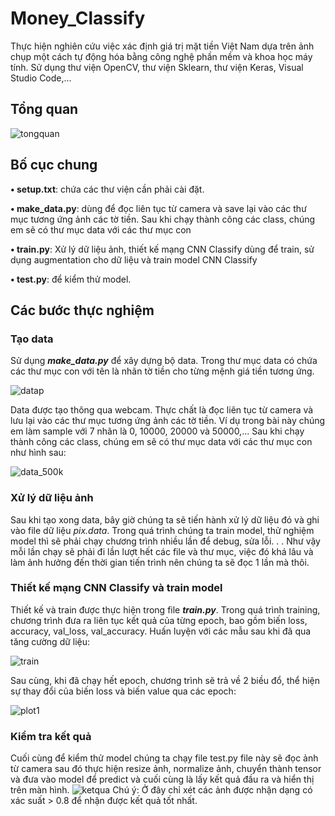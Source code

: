 # Money_Classify

Thực hiện nghiên cứu việc xác định giá trị mặt tiền Việt Nam dựa trên ảnh chụp một cách tự động hóa bằng công nghệ phần mềm và khoa học máy tính. Sử dụng thư viện OpenCV, thư viện Sklearn, thư viện Keras, Visual Studio Code,...
## Tổng quan

![tongquan](https://github.com/nmhieu02/Money_Classify/assets/133008099/b297ce55-f0c0-47fb-a392-63a8fb4fe439)

## Bố cục chung

**• setup.txt**: chứa các thư viện cần phải cài đặt.

**• make_data.py**: dùng để đọc liên tục từ camera và save lại vào các thư mục tương ứng ảnh các tờ tiền. Sau khi chạy thành công các class, chúng em sẽ có thư mục data với các thư mục con

**• train.py**: Xử lý dữ liệu ảnh, thiết kế mạng CNN Classify dùng để train, sử dụng augmentation cho dữ liệu và train model CNN Classify

**• test.py**: để kiểm thử model.

## Các bước thực nghiệm
### Tạo data
Sử dụng _**make_data.py**_ để xây dựng bộ data. Trong thư mục data có chứa các thư mục con với tên là nhãn tờ tiền cho từng mệnh giá tiền tương ứng.

![datap](https://github.com/nmhieu02/Money_Classify/assets/133008099/a86f3aab-c0ca-4289-b956-b88a9826e53e)

Data được tạo thông qua webcam. Thực chất là đọc liên tục từ camera và lưu lại vào các thư mục tương ứng ảnh các tờ tiền. Ví dụ trong bài này chúng em làm sample với 7 nhãn là 0, 10000, 20000 và 50000,... Sau khi chạy thành công các class, chúng em sẽ có thư mục data với các thư mục con như hình sau:

![data_500k](https://github.com/nmhieu02/Money_Classify/assets/133008099/d3bf77de-b08f-4bd9-97d0-5e0ce07611c7)

### Xử lý dữ liệu ảnh
Sau khi tạo xong data, bây giờ chúng ta sẽ tiến hành xử lý dữ liệu đó và ghi vào file dữ liệu _pix.data_. Trong quá trình chúng ta train model, thử nghiệm model thì sẽ phải chạy chương trình nhiều lần để debug, sửa lỗi. . . Như vậy mỗi lần chạy sẽ phải đi lần lượt hết các file và thư mục, việc đó khá lâu và làm ảnh hưởng đến thời gian tiến trình nên chúng ta sẽ đọc 1 lần mà thôi.

###  Thiết kế mạng CNN Classify và train model
Thiết kế và train được thực hiện trong file _**train.py**_. Trong quá trình training, chương trình đưa ra liên tục kết quả của từng epoch, bao gồm biến loss, accuracy, val_loss, val_accuracy.
Huấn luyện với các mẫu sau khi đã qua tăng cường dữ liệu:

![train](https://github.com/nmhieu02/Money_Classify/assets/133008099/cc8e5640-dedd-45f3-988a-6474793868d7)

Sau cùng, khi đã chạy hết epoch, chương trình sẽ trả về 2 biều đổ, thể hiện sự thay đổi của biến loss và biến value qua các epoch:

![plot1](https://github.com/nmhieu02/Money_Classify/assets/133008099/7e16bd8c-a428-4d0e-8ab5-c470df2f4ebc)

### Kiểm tra kết quả
Cuối cùng để kiểm thử model chúng ta chạy file test.py file này sẽ đọc ảnh từ camera sau đó thực hiện resize ảnh, normalize ảnh, chuyển thành tensor và đưa vào model để predict và cuối cùng là lấy kết quả đầu ra và hiển thị trên màn hình.
![ketqua](https://github.com/nmhieu02/Money_Classify/assets/133008099/70f48d44-ec3d-4b99-97a3-c1b05ccbdc41)
Chú ý: Ở đây chỉ xét các ảnh được nhận dạng có xác suất > 0.8 để nhận được kết quả tốt nhất.
